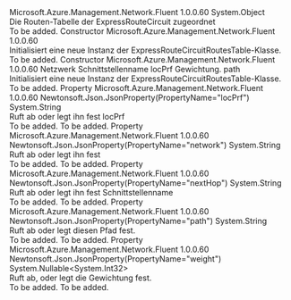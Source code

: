 <Type Name="ExpressRouteCircuitRoutesTable" FullName="Microsoft.Azure.Management.Network.Fluent.Models.ExpressRouteCircuitRoutesTable">
  <TypeSignature Language="C#" Value="public class ExpressRouteCircuitRoutesTable" />
  <TypeSignature Language="ILAsm" Value=".class public auto ansi beforefieldinit ExpressRouteCircuitRoutesTable extends System.Object" />
  <TypeSignature Language="DocId" Value="T:Microsoft.Azure.Management.Network.Fluent.Models.ExpressRouteCircuitRoutesTable" />
  <TypeSignature Language="VB.NET" Value="Public Class ExpressRouteCircuitRoutesTable" />
  <TypeSignature Language="F#" Value="type ExpressRouteCircuitRoutesTable = class" />
  <AssemblyInfo>
    <AssemblyName>Microsoft.Azure.Management.Network.Fluent</AssemblyName>
    <AssemblyVersion>1.0.0.60</AssemblyVersion>
  </AssemblyInfo>
  <Base>
    <BaseTypeName>System.Object</BaseTypeName>
  </Base>
  <Interfaces />
  <Docs>
    <summary>
            Die Routen-Tabelle der ExpressRouteCircuit zugeordnet
            </summary>
    <remarks>To be added.</remarks>
  </Docs>
  <Members>
    <Member MemberName=".ctor">
      <MemberSignature Language="C#" Value="public ExpressRouteCircuitRoutesTable ();" />
      <MemberSignature Language="ILAsm" Value=".method public hidebysig specialname rtspecialname instance void .ctor() cil managed" />
      <MemberSignature Language="DocId" Value="M:Microsoft.Azure.Management.Network.Fluent.Models.ExpressRouteCircuitRoutesTable.#ctor" />
      <MemberSignature Language="VB.NET" Value="Public Sub New ()" />
      <MemberType>Constructor</MemberType>
      <AssemblyInfo>
        <AssemblyName>Microsoft.Azure.Management.Network.Fluent</AssemblyName>
        <AssemblyVersion>1.0.0.60</AssemblyVersion>
      </AssemblyInfo>
      <Parameters />
      <Docs>
        <summary>
            Initialisiert eine neue Instanz der ExpressRouteCircuitRoutesTable-Klasse.
            </summary>
        <remarks>To be added.</remarks>
      </Docs>
    </Member>
    <Member MemberName=".ctor">
      <MemberSignature Language="C#" Value="public ExpressRouteCircuitRoutesTable (string network = null, string nextHop = null, string locPrf = null, Nullable&lt;int&gt; weight = null, string path = null);" />
      <MemberSignature Language="ILAsm" Value=".method public hidebysig specialname rtspecialname instance void .ctor(string network, string nextHop, string locPrf, valuetype System.Nullable`1&lt;int32&gt; weight, string path) cil managed" />
      <MemberSignature Language="DocId" Value="M:Microsoft.Azure.Management.Network.Fluent.Models.ExpressRouteCircuitRoutesTable.#ctor(System.String,System.String,System.String,System.Nullable{System.Int32},System.String)" />
      <MemberSignature Language="VB.NET" Value="Public Sub New (Optional network As String = null, Optional nextHop As String = null, Optional locPrf As String = null, Optional weight As Nullable(Of Integer) = null, Optional path As String = null)" />
      <MemberSignature Language="F#" Value="new Microsoft.Azure.Management.Network.Fluent.Models.ExpressRouteCircuitRoutesTable : string * string * string * Nullable&lt;int&gt; * string -&gt; Microsoft.Azure.Management.Network.Fluent.Models.ExpressRouteCircuitRoutesTable" Usage="new Microsoft.Azure.Management.Network.Fluent.Models.ExpressRouteCircuitRoutesTable (network, nextHop, locPrf, weight, path)" />
      <MemberType>Constructor</MemberType>
      <AssemblyInfo>
        <AssemblyName>Microsoft.Azure.Management.Network.Fluent</AssemblyName>
        <AssemblyVersion>1.0.0.60</AssemblyVersion>
      </AssemblyInfo>
      <Parameters>
        <Parameter Name="network" Type="System.String" />
        <Parameter Name="nextHop" Type="System.String" />
        <Parameter Name="locPrf" Type="System.String" />
        <Parameter Name="weight" Type="System.Nullable&lt;System.Int32&gt;" />
        <Parameter Name="path" Type="System.String" />
      </Parameters>
      <Docs>
        <param name="network">Netzwerk</param>
        <param name="nextHop">Schnittstellenname</param>
        <param name="locPrf">locPrf</param>
        <param name="weight">Gewichtung.</param>
        <param name="path">path</param>
        <summary>
            Initialisiert eine neue Instanz der ExpressRouteCircuitRoutesTable-Klasse.
            </summary>
        <remarks>To be added.</remarks>
      </Docs>
    </Member>
    <Member MemberName="LocPrf">
      <MemberSignature Language="C#" Value="public string LocPrf { get; set; }" />
      <MemberSignature Language="ILAsm" Value=".property instance string LocPrf" />
      <MemberSignature Language="DocId" Value="P:Microsoft.Azure.Management.Network.Fluent.Models.ExpressRouteCircuitRoutesTable.LocPrf" />
      <MemberSignature Language="VB.NET" Value="Public Property LocPrf As String" />
      <MemberSignature Language="F#" Value="member this.LocPrf : string with get, set" Usage="Microsoft.Azure.Management.Network.Fluent.Models.ExpressRouteCircuitRoutesTable.LocPrf" />
      <MemberType>Property</MemberType>
      <AssemblyInfo>
        <AssemblyName>Microsoft.Azure.Management.Network.Fluent</AssemblyName>
        <AssemblyVersion>1.0.0.60</AssemblyVersion>
      </AssemblyInfo>
      <Attributes>
        <Attribute>
          <AttributeName>Newtonsoft.Json.JsonProperty(PropertyName="locPrf")</AttributeName>
        </Attribute>
      </Attributes>
      <ReturnValue>
        <ReturnType>System.String</ReturnType>
      </ReturnValue>
      <Docs>
        <summary>
            Ruft ab oder legt ihn fest locPrf
            </summary>
        <value>To be added.</value>
        <remarks>To be added.</remarks>
      </Docs>
    </Member>
    <Member MemberName="Network">
      <MemberSignature Language="C#" Value="public string Network { get; set; }" />
      <MemberSignature Language="ILAsm" Value=".property instance string Network" />
      <MemberSignature Language="DocId" Value="P:Microsoft.Azure.Management.Network.Fluent.Models.ExpressRouteCircuitRoutesTable.Network" />
      <MemberSignature Language="VB.NET" Value="Public Property Network As String" />
      <MemberSignature Language="F#" Value="member this.Network : string with get, set" Usage="Microsoft.Azure.Management.Network.Fluent.Models.ExpressRouteCircuitRoutesTable.Network" />
      <MemberType>Property</MemberType>
      <AssemblyInfo>
        <AssemblyName>Microsoft.Azure.Management.Network.Fluent</AssemblyName>
        <AssemblyVersion>1.0.0.60</AssemblyVersion>
      </AssemblyInfo>
      <Attributes>
        <Attribute>
          <AttributeName>Newtonsoft.Json.JsonProperty(PropertyName="network")</AttributeName>
        </Attribute>
      </Attributes>
      <ReturnValue>
        <ReturnType>System.String</ReturnType>
      </ReturnValue>
      <Docs>
        <summary>
            Ruft ab oder legt ihn fest
            </summary>
        <value>To be added.</value>
        <remarks>To be added.</remarks>
      </Docs>
    </Member>
    <Member MemberName="NextHop">
      <MemberSignature Language="C#" Value="public string NextHop { get; set; }" />
      <MemberSignature Language="ILAsm" Value=".property instance string NextHop" />
      <MemberSignature Language="DocId" Value="P:Microsoft.Azure.Management.Network.Fluent.Models.ExpressRouteCircuitRoutesTable.NextHop" />
      <MemberSignature Language="VB.NET" Value="Public Property NextHop As String" />
      <MemberSignature Language="F#" Value="member this.NextHop : string with get, set" Usage="Microsoft.Azure.Management.Network.Fluent.Models.ExpressRouteCircuitRoutesTable.NextHop" />
      <MemberType>Property</MemberType>
      <AssemblyInfo>
        <AssemblyName>Microsoft.Azure.Management.Network.Fluent</AssemblyName>
        <AssemblyVersion>1.0.0.60</AssemblyVersion>
      </AssemblyInfo>
      <Attributes>
        <Attribute>
          <AttributeName>Newtonsoft.Json.JsonProperty(PropertyName="nextHop")</AttributeName>
        </Attribute>
      </Attributes>
      <ReturnValue>
        <ReturnType>System.String</ReturnType>
      </ReturnValue>
      <Docs>
        <summary>
            Ruft ab oder legt ihn fest Schnittstellenname
            </summary>
        <value>To be added.</value>
        <remarks>To be added.</remarks>
      </Docs>
    </Member>
    <Member MemberName="Path">
      <MemberSignature Language="C#" Value="public string Path { get; set; }" />
      <MemberSignature Language="ILAsm" Value=".property instance string Path" />
      <MemberSignature Language="DocId" Value="P:Microsoft.Azure.Management.Network.Fluent.Models.ExpressRouteCircuitRoutesTable.Path" />
      <MemberSignature Language="VB.NET" Value="Public Property Path As String" />
      <MemberSignature Language="F#" Value="member this.Path : string with get, set" Usage="Microsoft.Azure.Management.Network.Fluent.Models.ExpressRouteCircuitRoutesTable.Path" />
      <MemberType>Property</MemberType>
      <AssemblyInfo>
        <AssemblyName>Microsoft.Azure.Management.Network.Fluent</AssemblyName>
        <AssemblyVersion>1.0.0.60</AssemblyVersion>
      </AssemblyInfo>
      <Attributes>
        <Attribute>
          <AttributeName>Newtonsoft.Json.JsonProperty(PropertyName="path")</AttributeName>
        </Attribute>
      </Attributes>
      <ReturnValue>
        <ReturnType>System.String</ReturnType>
      </ReturnValue>
      <Docs>
        <summary>
            Ruft ab oder legt diesen Pfad fest.
            </summary>
        <value>To be added.</value>
        <remarks>To be added.</remarks>
      </Docs>
    </Member>
    <Member MemberName="Weight">
      <MemberSignature Language="C#" Value="public Nullable&lt;int&gt; Weight { get; set; }" />
      <MemberSignature Language="ILAsm" Value=".property instance valuetype System.Nullable`1&lt;int32&gt; Weight" />
      <MemberSignature Language="DocId" Value="P:Microsoft.Azure.Management.Network.Fluent.Models.ExpressRouteCircuitRoutesTable.Weight" />
      <MemberSignature Language="VB.NET" Value="Public Property Weight As Nullable(Of Integer)" />
      <MemberSignature Language="F#" Value="member this.Weight : Nullable&lt;int&gt; with get, set" Usage="Microsoft.Azure.Management.Network.Fluent.Models.ExpressRouteCircuitRoutesTable.Weight" />
      <MemberType>Property</MemberType>
      <AssemblyInfo>
        <AssemblyName>Microsoft.Azure.Management.Network.Fluent</AssemblyName>
        <AssemblyVersion>1.0.0.60</AssemblyVersion>
      </AssemblyInfo>
      <Attributes>
        <Attribute>
          <AttributeName>Newtonsoft.Json.JsonProperty(PropertyName="weight")</AttributeName>
        </Attribute>
      </Attributes>
      <ReturnValue>
        <ReturnType>System.Nullable&lt;System.Int32&gt;</ReturnType>
      </ReturnValue>
      <Docs>
        <summary>
            Ruft ab, oder legt die Gewichtung fest.
            </summary>
        <value>To be added.</value>
        <remarks>To be added.</remarks>
      </Docs>
    </Member>
  </Members>
</Type>